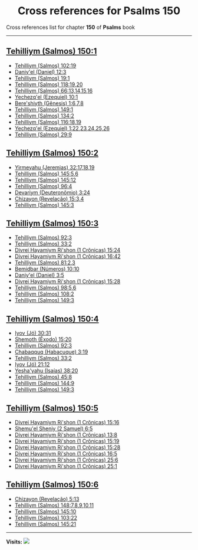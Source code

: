 <div align="center">

# Cross references for **Psalms 150**
</div>

Cross references list for chapter **150** of **Psalms** book

---

<h2 id="1"><a href="https://bible.ozzuu.com/pt_yah/Psa/150#1" target="_blank">Tehilliym (Salmos) 150:1</a></h2>

- [Tehilliym (Salmos) 102:19](https://bible.ozzuu.com/pt_yah/Psa/102#19)
- [Daniy'el (Daniel) 12:3](https://bible.ozzuu.com/pt_yah/Dan/12#3)
- [Tehilliym (Salmos) 19:1](https://bible.ozzuu.com/pt_yah/Psa/19#1)
- [Tehilliym (Salmos) 118:19,20](https://bible.ozzuu.com/pt_yah/Psa/118#19)
- [Tehilliym (Salmos) 66:13,14,15,16](https://bible.ozzuu.com/pt_yah/Psa/66#13)
- [Yechezq'el (Ezequiel) 10:1](https://bible.ozzuu.com/pt_yah/Eze/10#1)
- [Bere'shiyth (Gênesis) 1:6,7,8](https://bible.ozzuu.com/pt_yah/Gen/1#6)
- [Tehilliym (Salmos) 149:1](https://bible.ozzuu.com/pt_yah/Psa/149#1)
- [Tehilliym (Salmos) 134:2](https://bible.ozzuu.com/pt_yah/Psa/134#2)
- [Tehilliym (Salmos) 116:18,19](https://bible.ozzuu.com/pt_yah/Psa/116#18)
- [Yechezq'el (Ezequiel) 1:22,23,24,25,26](https://bible.ozzuu.com/pt_yah/Eze/1#22)
- [Tehilliym (Salmos) 29:9](https://bible.ozzuu.com/pt_yah/Psa/29#9)
<h2 id="2"><a href="https://bible.ozzuu.com/pt_yah/Psa/150#2" target="_blank">Tehilliym (Salmos) 150:2</a></h2>

- [Yirmeyahu (Jeremias) 32:17,18,19](https://bible.ozzuu.com/pt_yah/Jer/32#17)
- [Tehilliym (Salmos) 145:5,6](https://bible.ozzuu.com/pt_yah/Psa/145#5)
- [Tehilliym (Salmos) 145:12](https://bible.ozzuu.com/pt_yah/Psa/145#12)
- [Tehilliym (Salmos) 96:4](https://bible.ozzuu.com/pt_yah/Psa/96#4)
- [Devariym (Deuteronômio) 3:24](https://bible.ozzuu.com/pt_yah/Deu/3#24)
- [Chizayon (Revelação) 15:3,4](https://bible.ozzuu.com/pt_yah/Rev/15#3)
- [Tehilliym (Salmos) 145:3](https://bible.ozzuu.com/pt_yah/Psa/145#3)
<h2 id="3"><a href="https://bible.ozzuu.com/pt_yah/Psa/150#3" target="_blank">Tehilliym (Salmos) 150:3</a></h2>

- [Tehilliym (Salmos) 92:3](https://bible.ozzuu.com/pt_yah/Psa/92#3)
- [Tehilliym (Salmos) 33:2](https://bible.ozzuu.com/pt_yah/Psa/33#2)
- [Divrei Hayamiym Ri'shon (1 Crônicas) 15:24](https://bible.ozzuu.com/pt_yah/1Ch/15#24)
- [Divrei Hayamiym Ri'shon (1 Crônicas) 16:42](https://bible.ozzuu.com/pt_yah/1Ch/16#42)
- [Tehilliym (Salmos) 81:2,3](https://bible.ozzuu.com/pt_yah/Psa/81#2)
- [Bemidbar (Números) 10:10](https://bible.ozzuu.com/pt_yah/Num/10#10)
- [Daniy'el (Daniel) 3:5](https://bible.ozzuu.com/pt_yah/Dan/3#5)
- [Divrei Hayamiym Ri'shon (1 Crônicas) 15:28](https://bible.ozzuu.com/pt_yah/1Ch/15#28)
- [Tehilliym (Salmos) 98:5,6](https://bible.ozzuu.com/pt_yah/Psa/98#5)
- [Tehilliym (Salmos) 108:2](https://bible.ozzuu.com/pt_yah/Psa/108#2)
- [Tehilliym (Salmos) 149:3](https://bible.ozzuu.com/pt_yah/Psa/149#3)
<h2 id="4"><a href="https://bible.ozzuu.com/pt_yah/Psa/150#4" target="_blank">Tehilliym (Salmos) 150:4</a></h2>

- [Iyov (Jó) 30:31](https://bible.ozzuu.com/pt_yah/Job/30#31)
- [Shemoth (Êxodo) 15:20](https://bible.ozzuu.com/pt_yah/Exo/15#20)
- [Tehilliym (Salmos) 92:3](https://bible.ozzuu.com/pt_yah/Psa/92#3)
- [Chabaqquq (Habacuque) 3:19](https://bible.ozzuu.com/pt_yah/Hc/3#19)
- [Tehilliym (Salmos) 33:2](https://bible.ozzuu.com/pt_yah/Psa/33#2)
- [Iyov (Jó) 21:12](https://bible.ozzuu.com/pt_yah/Job/21#12)
- [Yesha'yahu (Isaías) 38:20](https://bible.ozzuu.com/pt_yah/Isa/38#20)
- [Tehilliym (Salmos) 45:8](https://bible.ozzuu.com/pt_yah/Psa/45#8)
- [Tehilliym (Salmos) 144:9](https://bible.ozzuu.com/pt_yah/Psa/144#9)
- [Tehilliym (Salmos) 149:3](https://bible.ozzuu.com/pt_yah/Psa/149#3)
<h2 id="5"><a href="https://bible.ozzuu.com/pt_yah/Psa/150#5" target="_blank">Tehilliym (Salmos) 150:5</a></h2>

- [Divrei Hayamiym Ri'shon (1 Crônicas) 15:16](https://bible.ozzuu.com/pt_yah/1Ch/15#16)
- [Shemu'el Sheniy (2 Samuel) 6:5](https://bible.ozzuu.com/pt_yah/2Sm/6#5)
- [Divrei Hayamiym Ri'shon (1 Crônicas) 13:8](https://bible.ozzuu.com/pt_yah/1Ch/13#8)
- [Divrei Hayamiym Ri'shon (1 Crônicas) 15:19](https://bible.ozzuu.com/pt_yah/1Ch/15#19)
- [Divrei Hayamiym Ri'shon (1 Crônicas) 15:28](https://bible.ozzuu.com/pt_yah/1Ch/15#28)
- [Divrei Hayamiym Ri'shon (1 Crônicas) 16:5](https://bible.ozzuu.com/pt_yah/1Ch/16#5)
- [Divrei Hayamiym Ri'shon (1 Crônicas) 25:6](https://bible.ozzuu.com/pt_yah/1Ch/25#6)
- [Divrei Hayamiym Ri'shon (1 Crônicas) 25:1](https://bible.ozzuu.com/pt_yah/1Ch/25#1)
<h2 id="6"><a href="https://bible.ozzuu.com/pt_yah/Psa/150#6" target="_blank">Tehilliym (Salmos) 150:6</a></h2>

- [Chizayon (Revelação) 5:13](https://bible.ozzuu.com/pt_yah/Rev/5#13)
- [Tehilliym (Salmos) 148:7,8,9,10,11](https://bible.ozzuu.com/pt_yah/Psa/148#7)
- [Tehilliym (Salmos) 145:10](https://bible.ozzuu.com/pt_yah/Psa/145#10)
- [Tehilliym (Salmos) 103:22](https://bible.ozzuu.com/pt_yah/Psa/103#22)
- [Tehilliym (Salmos) 145:21](https://bible.ozzuu.com/pt_yah/Psa/145#21)


---

**Visits:**
![](https://profile-counter.glitch.me/visitCounter_crossrefs34/count.svg)
